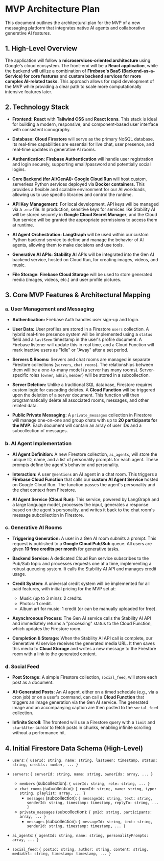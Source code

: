 # MVP Architecture Plan

This document outlines the architectural plan for the MVP of a new messaging platform that integrates native AI agents and collaborative generative AI features.

## 1. High-Level Overview

The application will follow a **microservices-oriented architecture** using Google's cloud ecosystem. The front-end will be a **React application**, while the backend will utilize a combination of **Firebase's BaaS (Backend-as-a-Service) for core features** and **custom backend services for more complex AI-related tasks**. This approach allows for rapid development of the MVP while providing a clear path to scale more computationally intensive features later.

## 2. Technology Stack

* **Frontend:** **React** with **Tailwind CSS** and **React Icons**. This stack is ideal for building a modern, responsive, and component-based user interface with consistent iconography.

* **Database:** **Cloud Firestore** will serve as the primary NoSQL database. Its real-time capabilities are essential for live chat, user presence, and real-time updates in generative AI rooms.

* **Authentication:** **Firebase Authentication** will handle user registration and login securely, supporting email/password and potentially social logins.

* **Core Backend (for AI/GenAI):** **Google Cloud Run** will host custom, serverless Python services deployed via **Docker containers**. This provides a flexible and scalable environment for our AI workloads, allowing us to use specific libraries and control the runtime.

* **API Key Management:** For local development, API keys will be managed via a `.env` file. In production, sensitive keys for services like Stability AI will be stored securely in **Google Cloud Secret Manager**, and the Cloud Run service will be granted the appropriate permissions to access them at runtime.

* **AI Agent Orchestration:** **LangGraph** will be used within our custom Python backend service to define and manage the behavior of AI agents, allowing them to make decisions and use tools.

* **Generative AI APIs:** **Stability AI** APIs will be integrated into the Gen AI backend service, hosted on Cloud Run, for creating images, videos, and music.

* **File Storage:** **Firebase Cloud Storage** will be used to store generated media (images, videos, etc.) and user profile pictures.

## 3. Core MVP Features & Architectural Mapping

### a. User Management and Messaging

* **Authentication:** Firebase Auth handles user sign-up and login.

* **User Data:** User profiles are stored in a Firestore `users` collection. A hybrid real-time presence system will be implemented using a `status` field and a `lastSeen` timestamp in the user's profile document. A Firebase listener will update this in real time, and a Cloud Function will mark inactive users as "Idle" or "Away" after a set period.

* **Servers & Rooms:** Servers and chat rooms are managed in separate Firestore collections (`servers`, `chat_rooms`). The relationships between them will be a one-to-many model (a server has many rooms). Server-specific roles (`owner`, `admin`, `member`) will be stored in a subcollection.

* **Server Deletion:** Unlike a traditional SQL database, Firestore requires custom logic for cascading deletes. A **Cloud Function** will be triggered upon the deletion of a server document. This function will then programmatically delete all associated rooms, messages, and other related data.

* **Public Private Messaging:** A `private_messages` collection in Firestore will manage one-on-one and group chats with up to **20 participants for the MVP**. Each document will contain an array of user IDs and a subcollection of messages.

### b. AI Agent Implementation

* **AI Agent Definition:** A new Firestore collection, `ai_agents`, will store the unique ID, name, and a list of personality prompts for each agent. These prompts define the agent's behavior and personality.

* **Interaction:** A user `@mentions` an AI agent in a chat room. This triggers a **Firebase Cloud Function** that calls our **custom AI Agent Service** hosted on Google Cloud Run. The function passes the agent's personality and the chat context from Firestore.

* **AI Agent Service (Cloud Run):** This service, powered by LangGraph and a large language model, processes the input, generates a response based on the agent's personality, and writes it back to the chat room's message subcollection in Firestore.

### c. Generative AI Rooms

* **Triggering Generation:** A user in a Gen AI room submits a prompt. This request is published to a **Google Cloud Pub/Sub** queue. All users are given **10 free credits per month** for generative tasks.

* **Backend Service:** A dedicated Cloud Run service subscribes to the Pub/Sub topic and processes requests one at a time, implementing a robust queueing system. It calls the Stability AI API and manages credit usage.

* **Credit System:** A universal credit system will be implemented for all paid features, with initial pricing for the MVP set at:
    * Music (up to 3 mins): 2 credits.
    * Photos: 1 credit.
    * Album art for music: 1 credit (or can be manually uploaded for free).

* **Asynchronous Process:** The Gen AI service calls the Stability AI API and immediately returns a "processing" status to the Cloud Function, which updates the Firestore room.

* **Completion & Storage:** When the Stability AI API call is complete, our Generative AI service receives the generated media URL. It then saves this media to **Cloud Storage** and writes a new message to the Firestore room with a link to the generated content.

### d. Social Feed

* **Post Storage:** A simple Firestore collection, `social_feed`, will store each post as a document.

* **AI-Generated Posts:** An AI agent, either on a timed schedule (e.g., via a cron job) or on a user's command, can call a **Cloud Function** that triggers an image generation via the Gen AI service. The generated image and an accompanying caption are then posted to the `social_feed` collection.

* **Infinite Scroll:** The frontend will use a Firestore query with a `limit` and `startAfter` cursor to fetch posts in chunks, enabling infinite scrolling without a performance hit.

## 4. Initial Firestore Data Schema (High-Level)

* `users`: `{ userId: string, name: string, lastSeen: timestamp, status: string, credits: number, ... }`

* `servers`: `{ serverId: string, name: string, ownerIds: array, ... }`
    * `members` (subcollection): `{ userId: string, role: string, ... }`
    * `chat_rooms` (subcollection): `{ roomId: string, name: string, type: string, playlist: array, ... }`
        * `messages` (subcollection): `{ messageId: string, text: string, senderId: string, timestamp: timestamp, replyTo: string, ... }`
    * `private_messages` (subcollection): `{ pmId: string, participants: array, ... }`
        * `messages` (subcollection): `{ messageId: string, text: string, senderId: string, timestamp: timestamp, ... }`

* `ai_agents`: `{ agentId: string, name: string, personalityPrompts: array, ... }`

* `social_feed`: `{ postId: string, author: string, content: string, mediaUrl: string, timestamp: timestamp, ... }`